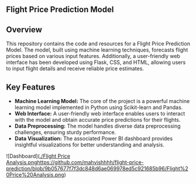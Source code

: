 

## Flight Price Prediction Model

## Overview
This repository contains the code and resources for a Flight Price Prediction Model. The model, built using machine learning techniques, forecasts flight prices based on various input features. Additionally, a user-friendly web interface has been developed using Flask, CSS, and HTML, allowing users to input flight details and receive reliable price estimates.

## Key Features
- **Machine Learning Model:** The core of the project is a powerful machine learning model implemented in Python using Scikit-learn and Pandas.
- **Web Interface:** A user-friendly web interface enables users to interact with the model and obtain accurate price predictions for their flights.
- **Data Preprocessing:** The model handles diverse data preprocessing challenges, ensuring sturdy performance.
- **Data Visualization:** The associated Power BI dashboard provides insightful visualizations for better understanding and analysis.

![Dashboard]([./Flight Price Analysis.png](https://github.com/mahvishhhh/flight-price-prediction/blob/9b057677f7f3dc848d6ae069978ed5c921685b96/Flight%20Price%20Analysis.png)https://github.com/mahvishhhh/flight-price-prediction/blob/9b057677f7f3dc848d6ae069978ed5c921685b96/Flight%20Price%20Analysis.png)



